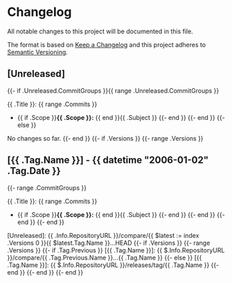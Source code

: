 # Changelog

All notable changes to this project will be documented in this file.

The format is based on [Keep a Changelog](http://keepachangelog.com/en/1.0.0/)
and this project adheres to [Semantic Versioning](http://semver.org/spec/v2.0.0.html).

## [Unreleased]
{{- if .Unreleased.CommitGroups }}{{ range .Unreleased.CommitGroups }}

{{ .Title }}:
{{ range .Commits }}
- {{ if .Scope }}**{{ .Scope }}:** {{ end }}{{ .Subject }}
{{- end }}
{{- end }}
{{- else }}

No changes so far.
{{- end }}
{{- if .Versions }}
{{- range .Versions }}

## [{{ .Tag.Name }}] - {{ datetime "2006-01-02" .Tag.Date }}
{{- range .CommitGroups }}

{{ .Title }}:
{{ range .Commits }}
- {{ if .Scope }}**{{ .Scope }}:** {{ end }}{{ .Subject }}
{{- end }}
{{- end }}
{{- end }}
{{- end }}

[Unreleased]: {{ .Info.RepositoryURL }}/compare/{{ $latest := index .Versions 0 }}{{ $latest.Tag.Name }}...HEAD
{{- if .Versions }}
  {{- range .Versions }}
    {{- if .Tag.Previous }}
[{{ .Tag.Name }}]: {{ $.Info.RepositoryURL }}/compare/{{ .Tag.Previous.Name }}...{{ .Tag.Name }}
    {{- else }}
[{{ .Tag.Name }}]: {{ $.Info.RepositoryURL }}/releases/tag/{{ .Tag.Name }}
    {{- end }}
  {{- end }}
{{- end }}
